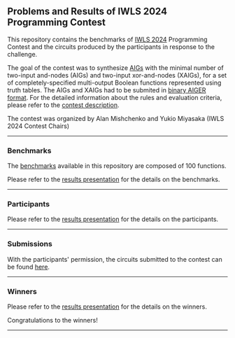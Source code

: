 ## Problems and Results of IWLS 2024 Programming Contest

This repository contains the benchmarks of [IWLS 2024](https://www.iwls.org/iwls2024/) 
Programming Contest and the circuits produced by the participants in response to the challenge.

The goal of the contest was to synthesize [AIGs](https://en.wikipedia.org/wiki/And-inverter_graph) 
with the minimal number of two-input and-nodes (AIGs) and two-input xor-and-nodes (XAIGs), 
for a set of completely-specified multi-output Boolean functions 
represented using truth tables. The AIGs and XAIGs had to be submited in [binary AIGER format](http://fmv.jku.at/aiger/).
For the detailed information about the rules and evaluation criteria, please refer to the 
[contest description](https://github.com/alanminko/iwls2024-ls-contest/blob/main/IWLS_2024_Programming_Contest.pdf).

The contest was organized by Alan Mishchenko and Yukio Miyasaka (IWLS 2024 Contest Chairs) 

---

### Benchmarks

The [benchmarks](https://github.com/alanminko/iwls2024-ls-contest/tree/main/benchmarks) available in this repository are composed of 100 functions.

Please refer to the [results presentation](https://github.com/alanminko/iwls2024-ls-contest/blob/main/IWLS_2024_Contest_Presentation.pdf) for the details on the benchmarks.

---

### Participants

Please refer to the [results presentation](https://github.com/alanminko/iwls2024-ls-contest/blob/main/IWLS_2024_Contest_Presentation.pdf) for the details on the participants.

---
       
### Submissions

With the participants' permission, the circuits submitted to the contest can be found [here](https://github.com/alanminko/iwls2024-ls-contest/tree/main/submissions).

---

### Winners

Please refer to the [results presentation](https://github.com/alanminko/iwls2024-ls-contest/blob/main/IWLS_2024_Contest_Presentation.pdf) for the details on the winners.

Congratulations to the winners!

---








